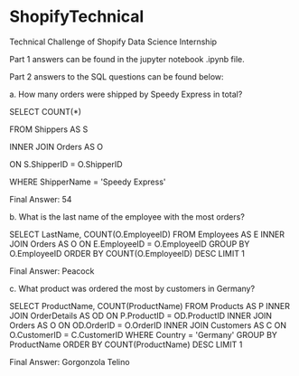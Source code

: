 # ShopifyTechnical
Technical Challenge of Shopify Data Science Internship

Part 1 answers can be found in the jupyter notebook .ipynb file.

Part 2 answers to the SQL questions can be found below:

a.	How many orders were shipped by Speedy Express in total?

SELECT COUNT(*)

FROM Shippers AS S

INNER JOIN Orders AS O

ON S.ShipperID = O.ShipperID

WHERE ShipperName = 'Speedy Express'


Final Answer: 54

     
b.	What is the last name of the employee with the most orders?

SELECT LastName, COUNT(O.EmployeeID)
FROM Employees AS E
INNER JOIN Orders AS O
ON E.EmployeeID = O.EmployeeID
GROUP BY O.EmployeeID
ORDER BY COUNT(O.EmployeeID) DESC
LIMIT 1

Final Answer: Peacock

c.	What product was ordered the most by customers in Germany?

SELECT ProductName, COUNT(ProductName)
FROM Products AS P
INNER JOIN OrderDetails AS OD
ON P.ProductID = OD.ProductID
INNER JOIN Orders AS O
ON OD.OrderID = O.OrderID
INNER JOIN Customers AS C
ON O.CustomerID = C.CustomerID
WHERE Country = 'Germany'
GROUP BY ProductName
ORDER BY COUNT(ProductName) DESC
LIMIT 1

Final Answer: Gorgonzola Telino



